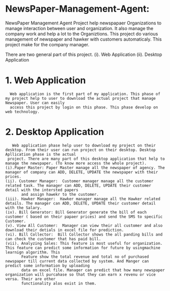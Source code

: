 # NewsPaper-Management-Agent:

   NewsPaper Management Agent Project help newspapaer Organizations to manage interaction between user and organization. It also manage the company work and help 
 a lot to the Organiztions. This project do various management of newspaper and hawker with customers automaticaly. This project make for the company manager.
 
   There are two general part of this project. (i). Web Application  (ii). Desktop Application
 # 1. Web Application
      Web application is the first part of my application. This phase of my project help to user to download the actual project that manage Newspaper. User can easily
      access this project by login on this phase. This phase develop on web technology.
# 2. Desktop Application 
       Web application phase help user to download my project on their desktop. From their user can run project on their desktop. Desktop Apllication phase is the actual 
     project. There are many part of this desktop application that help to manage the newspaper. (To know more access the whole project).
    (i).Paper Master: Paper Master manage all the newspaper of agency. The manager of company can ADD, DELETE, UPDATE the newspaper with their prices.
    (ii). Customer Manager:  Customer manager manage all the customer related task. The manager can ADD, DELETE, UPDATE their customer detail with the intersted papers 
           and assign hawekr to the customer.
    (iii). Hawker Manager:  Hawker manager manage all the Hawker related details. The manager can ADD, DELETE, UPDATE their customer detail with the Salary.
    (iv). Bill Generator: Bill Generator generate the bill of each customer ( based on their papaer prices) and send the SMS to specific Customer. 
    (v). View All Customer:  Manager can view their all customer and also download their detials in excel file for prediction.
    (vi). Bill Collector:  Bill Collector shows the all panding bills and can check the customer that has paid bill.
    (vii). Analyzing Sales: This feature is most useful for organization. This feature can predict some information for future by usingmachine learnign algorithm. This 
           Feature show the total revenue and total no of purchased newspaper till current data collected by system. And Manger can predict some information by uploading 
           data on excel file. Manager can predict that how many newspaper organization will purcahase so that they can earn x revenu or vice versa. Their are other 
           functionality alos exist in them.
